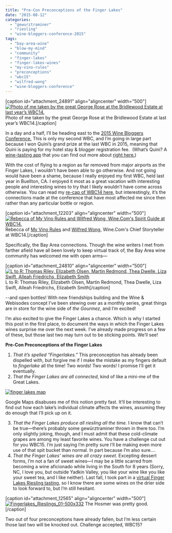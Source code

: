 ```yaml
---
title: "Pre-Con Preconceptions of the Finger Lakes"
date: "2015-08-12"
categories: 
  - "gewurztraminer"
  - "riesling"
  - "wine-bloggers-conference-2015"
tags: 
  - "bay-area-wine"
  - "blow-my-mind"
  - "community"
  - "finger-lakes"
  - "finger-lakes-wines"
  - "my-vino-rules"
  - "preconceptions"
  - "wbc15"
  - "wilfred-wong"
  - "wine-bloggers-conference"
---
```


\[caption id="attachment\_24891" align="aligncenter" width="500"\][![Photo of me taken by the great George Rose at the Bridlewood Estate at last year’s WBC14.](http://s3.amazonaws.com/thegourmez-wpmedia/2015/08/george-rose-shot-500x402.jpg)](http://s3.amazonaws.com/thegourmez-wpmedia/2015/08/george-rose-shot.jpg) Photo of me taken by the great George Rose at the Bridlewood Estate at last year’s WBC14.\[/caption\]

In a day and a half, I’ll be heading east to the [2015 Wine Bloggers Conference.](http://winebloggersconference.org/) This is only my second WBC, and I’m going in large part because I won Quini’s grand prize at the last WBC in 2015, meaning that Quini is paying for my hotel stay & blogger registration fee.  (What’s Quini? A [wine-tasting app](https://quiniwine.com/) that you can find out more about [right here.](http://thegourmez.com/2014/08/19/the-quini-app-and-my-changing-wine-reviews/))

With the cost of flying to a region as far removed from major airports as the Finger Lakes, I wouldn’t have been able to go otherwise. And not going would have been a shame, because I really enjoyed my first WBC, held last year in Buellton, CA. I enjoyed it most as a great vacation with interesting people and interesting wines to try that I likely wouldn’t have come across otherwise. You can read my [re-cap of WBC14 here](http://thegourmez.com/2014/07/22/wbc14-thoughts-wine-bloggers-conference/), but interestingly, it’s the connections made at the conference that have most affected me since then rather than any particular bottle or region.

\[caption id="attachment\_12203" align="aligncenter" width="500"\][![Rebecca of My Vino Rules and Wilfred Wong, Wine.Com's Spirit Guide at WBC14.](http://s3.amazonaws.com/thegourmez-wpmedia/2014/07/WBC_14_147-300x200.jpg)](http://s3.amazonaws.com/thegourmez-wpmedia/2014/07/WBC_14_147.jpg) Rebecca of [My Vino Rules](http://myvinorules.com/vinorules/) and [Wilfred Wong,](https://www.facebook.com/Wilffred) Wine.Com's Chief Storyteller at WBC14.\[/caption\]

Specifically, the Bay Area connections. Though the wine writers I met from farther afield have all been lovely to keep virtual track of, the Bay Area wine community has welcomed me with open arms—

\[caption id="attachment\_24810" align="aligncenter" width="500"\][![L to R: Thomas Riley, Elizabeth Olsen, Martin Redmond, Thea Dwelle, Liza Swift, Alleah Friedrichs, Elizabeth Smith](http://s3.amazonaws.com/thegourmez-wpmedia/2015/07/Bliss_Imports_007-500x334.jpg)](http://s3.amazonaws.com/thegourmez-wpmedia/2015/07/Bliss_Imports_007.jpg) L to R: Thomas Riley, Elizabeth Olsen, Martin Redmond, Thea Dwelle, Liza Swift, Alleah Friedrichs, Elizabeth Smith\[/caption\]

\--and open bottles! With new friendships building and the Wine & Webisodes concept I’ve been stewing over as a monthly series, great things are in store for the wine side of _the Gourmez_, and I’m excited!

I’m also excited to give the Finger Lakes a chance. Which is why I started this post in the first place, to document the ways in which the Finger Lakes wines surprise me over the next week. I’ve already made progress on a few of these, but those last two may turn out to be sticking points. We’ll see!

**Pre-Con Preconceptions of the Finger Lakes**

1. _That it’s spelled “Fingerlakes.”_ This preconception has already been dispelled with, but forgive me if I make the mistake as my fingers default to _fingerlake_ all the time! Two words! Two words! I promise I’ll get it eventually.
2. _That the Finger Lakes are all connected_, kind of like a mini-me of the Great Lakes.

[![finger lakes map](http://s3.amazonaws.com/thegourmez-wpmedia/2015/08/finger-lakes-map-500x254.jpg)](http://s3.amazonaws.com/thegourmez-wpmedia/2015/08/finger-lakes-map.jpg)

Google Maps disabuses me of this notion pretty fast. It’ll be interesting to find out how each lake’s individual climate affects the wines, assuming they do enough that I’ll pick up on it.

3. _That the Finger Lakes produce all riesling all the time._ I know that can’t be true—there’s probably some gewürztraminer thrown in there too. I’m only slightly joking, though, and I must admit that these cold-climate grapes are among my least favorite wines. You have a challenge cut out for you WBC15. I’m just saying I’m pretty sure I’ll be making even more use of that spit bucket than normal. In part because I’m also sure….
4. _That the Finger Lakes’ wines are all crazy sweet_. Excepting dessert forms, I’m not a fan of sweet wines—I may be a little scarred from becoming a wine aficionado while living in the South for 8 years (Sorry, NC, I love you, but outside Yadkin Valley, you like your wine like you like your sweet tea, and I like neither). Last fall, I took part in a [virtual Finger Lakes Riesling tasting](http://thegourmez.com/2014/09/27/finger-lakes-2013-riesling-launch-live-on-twitter-and-facebook/), so I know there are some wines on the drier side to look forward to, but I’m still hesitant.

\[caption id="attachment\_12565" align="aligncenter" width="500"\][![Fingerlakes_Rieslings_01-500x332](http://s3.amazonaws.com/thegourmez-wpmedia/2014/09/Fingerlakes_Rieslings_01-500x332.jpg)](http://s3.amazonaws.com/thegourmez-wpmedia/2014/09/Fingerlakes_Rieslings_01-500x332.jpg) The Hosmer was pretty good.\[/caption\]

Two out of four preconceptions have already fallen, but I’m less certain those last two will be knocked out. Challenge accepted, WBC15?
